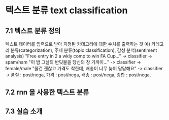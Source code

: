 # 텍스트 분류 text classification
## 7.1 텍스트 분류 정의
텍스트 데이터를 입력으로 받아 지정된 카테고리에 대한 수치를 출력하는 것
예) 카테고리 분류(categorization), 주제 분류(topic classification), 감성 분석(sentiment analysis)
"Free entry in 2 a wkly comp to win FA Cup..." -> classifier -> spam/ham
"이 밤 그날의 반딧불을 당신의 창 가까이..." -> classifier -> female/male
"물건 괜찮고 가격도 착한데, 배송이 너무 늦어 답답해요" -> classifier -> 품질 : posi/nega, 가격 : posi/nega, 배송 : posi/nega, 종합 : posi/nega, 

## 7.2 rnn 을 사용한 텍스트 분류
## 7.3 실습 소개
